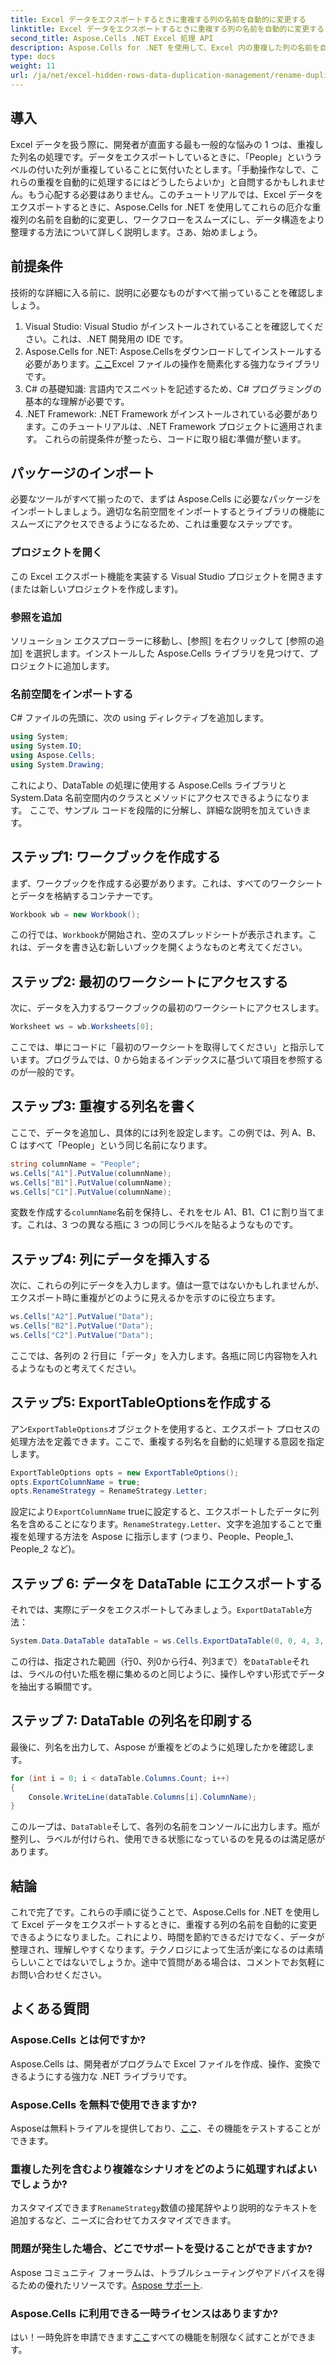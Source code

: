 ```yaml
---
title: Excel データをエクスポートするときに重複する列の名前を自動的に変更する
linktitle: Excel データをエクスポートするときに重複する列の名前を自動的に変更する
second_title: Aspose.Cells .NET Excel 処理 API
description: Aspose.Cells for .NET を使用して、Excel 内の重複した列の名前を自動的に変更します。ステップ バイ ステップ ガイドに従って、データのエクスポートを簡単に効率化します。
type: docs
weight: 11
url: /ja/net/excel-hidden-rows-data-duplication-management/rename-duplicate-columns-automatically-while-exporting-worksheet-data-in-excel/
---
```

## 導入
Excel データを扱う際に、開発者が直面する最も一般的な悩みの 1 つは、重複した列名の処理です。データをエクスポートしているときに、「People」というラベルの付いた列が重複していることに気付いたとします。「手動操作なしで、これらの重複を自動的に処理するにはどうしたらよいか」と自問するかもしれません。もう心配する必要はありません。このチュートリアルでは、Excel データをエクスポートするときに、Aspose.Cells for .NET を使用してこれらの厄介な重複列の名前を自動的に変更し、ワークフローをスムーズにし、データ構造をより整理する方法について詳しく説明します。さあ、始めましょう。
## 前提条件
技術的な詳細に入る前に、説明に必要なものがすべて揃っていることを確認しましょう。
1. Visual Studio: Visual Studio がインストールされていることを確認してください。これは、.NET 開発用の IDE です。
2. Aspose.Cells for .NET: Aspose.Cellsをダウンロードしてインストールする必要があります。[ここ](https://releases.aspose.com/cells/net/)Excel ファイルの操作を簡素化する強力なライブラリです。
3. C# の基礎知識: 言語内でスニペットを記述するため、C# プログラミングの基本的な理解が必要です。
4. .NET Framework: .NET Framework がインストールされている必要があります。このチュートリアルは、.NET Framework プロジェクトに適用されます。
これらの前提条件が整ったら、コードに取り組む準備が整います。
## パッケージのインポート
必要なツールがすべて揃ったので、まずは Aspose.Cells に必要なパッケージをインポートしましょう。適切な名前空間をインポートするとライブラリの機能にスムーズにアクセスできるようになるため、これは重要なステップです。
### プロジェクトを開く
この Excel エクスポート機能を実装する Visual Studio プロジェクトを開きます (または新しいプロジェクトを作成します)。 
### 参照を追加
ソリューション エクスプローラーに移動し、[参照] を右クリックして [参照の追加] を選択します。インストールした Aspose.Cells ライブラリを見つけて、プロジェクトに追加します。 
### 名前空間をインポートする
C# ファイルの先頭に、次の using ディレクティブを追加します。
```csharp
using System;
using System.IO;
using Aspose.Cells;
using System.Drawing;
```
これにより、DataTable の処理に使用する Aspose.Cells ライブラリと System.Data 名前空間内のクラスとメソッドにアクセスできるようになります。
ここで、サンプル コードを段階的に分解し、詳細な説明を加えていきます。
## ステップ1: ワークブックを作成する
まず、ワークブックを作成する必要があります。これは、すべてのワークシートとデータを格納するコンテナーです。
```csharp
Workbook wb = new Workbook();
```
この行では、`Workbook`が開始され、空のスプレッドシートが表示されます。これは、データを書き込む新しいブックを開くようなものと考えてください。
## ステップ2: 最初のワークシートにアクセスする
次に、データを入力するワークブックの最初のワークシートにアクセスします。
```csharp
Worksheet ws = wb.Worksheets[0];
```
ここでは、単にコードに「最初のワークシートを取得してください」と指示しています。プログラムでは、0 から始まるインデックスに基づいて項目を参照するのが一般的です。
## ステップ3: 重複する列名を書く
ここで、データを追加し、具体的には列を設定します。この例では、列 A、B、C はすべて「People」という同じ名前になります。
```csharp
string columnName = "People";
ws.Cells["A1"].PutValue(columnName);
ws.Cells["B1"].PutValue(columnName);
ws.Cells["C1"].PutValue(columnName);
```
変数を作成する`columnName`名前を保持し、それをセル A1、B1、C1 に割り当てます。これは、3 つの異なる瓶に 3 つの同じラベルを貼るようなものです。
## ステップ4: 列にデータを挿入する
次に、これらの列にデータを入力します。値は一意ではないかもしれませんが、エクスポート時に重複がどのように見えるかを示すのに役立ちます。
```csharp
ws.Cells["A2"].PutValue("Data");
ws.Cells["B2"].PutValue("Data");
ws.Cells["C2"].PutValue("Data");
```
ここでは、各列の 2 行目に「データ」を入力します。各瓶に同じ内容物を入れるようなものと考えてください。
## ステップ5: ExportTableOptionsを作成する
アン`ExportTableOptions`オブジェクトを使用すると、エクスポート プロセスの処理方法を定義できます。ここで、重複する列名を自動的に処理する意図を指定します。
```csharp
ExportTableOptions opts = new ExportTableOptions();
opts.ExportColumnName = true;
opts.RenameStrategy = RenameStrategy.Letter;
```
設定により`ExportColumnName` trueに設定すると、エクスポートしたデータに列名を含めることになります。`RenameStrategy.Letter`、文字を追加することで重複を処理する方法を Aspose に指示します (つまり、People、People_1、People_2 など)。
## ステップ 6: データを DataTable にエクスポートする
それでは、実際にデータをエクスポートしてみましょう。`ExportDataTable`方法：
```csharp
System.Data.DataTable dataTable = ws.Cells.ExportDataTable(0, 0, 4, 3, opts);
```
この行は、指定された範囲（行0、列0から行4、列3まで）を`DataTable`それは、ラベルの付いた瓶を棚に集めるのと同じように、操作しやすい形式でデータを抽出する瞬間です。
## ステップ 7: DataTable の列名を印刷する
最後に、列名を出力して、Aspose が重複をどのように処理したかを確認します。
```csharp
for (int i = 0; i < dataTable.Columns.Count; i++)
{
    Console.WriteLine(dataTable.Columns[i].ColumnName);
}
```
このループは、`DataTable`そして、各列の名前をコンソールに出力します。瓶が整列し、ラベルが付けられ、使用できる状態になっているのを見るのは満足感があります。
## 結論
これで完了です。これらの手順に従うことで、Aspose.Cells for .NET を使用して Excel データをエクスポートするときに、重複する列の名前を自動的に変更できるようになりました。これにより、時間を節約できるだけでなく、データが整理され、理解しやすくなります。テクノロジによって生活が楽になるのは素晴らしいことではないでしょうか。途中で質問がある場合は、コメントでお気軽にお問い合わせください。
## よくある質問
### Aspose.Cells とは何ですか?
Aspose.Cells は、開発者がプログラムで Excel ファイルを作成、操作、変換できるようにする強力な .NET ライブラリです。
### Aspose.Cells を無料で使用できますか?
 Asposeは無料トライアルを提供しており、[ここ](https://releases.aspose.com/)、その機能をテストすることができます。
### 重複した列を含むより複雑なシナリオをどのように処理すればよいでしょうか?
カスタマイズできます`RenameStrategy`数値の接尾辞やより説明的なテキストを追加するなど、ニーズに合わせてカスタマイズできます。
### 問題が発生した場合、どこでサポートを受けることができますか?
 Aspose コミュニティ フォーラムは、トラブルシューティングやアドバイスを得るための優れたリソースです。[Aspose サポート](https://forum.aspose.com/c/cells/9).
### Aspose.Cells に利用できる一時ライセンスはありますか?
はい！一時免許を申請できます[ここ](https://purchase.aspose.com/temporary-license/)すべての機能を制限なく試すことができます。